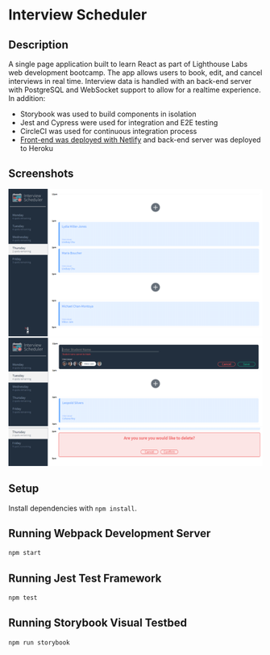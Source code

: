 # Interview Scheduler
## Description
A single page application built to learn React as part of Lighthouse Labs web development bootcamp. The app allows users to book, edit, and cancel interviews in real time. Interview data is handled with an back-end server with PostgreSQL and WebSocket support to allow for a realtime experience. In addition:
- Storybook was used to build components in isolation
- Jest and Cypress were used for integration and E2E testing
- CircleCI was used for continuous integration process
- [Front-end was deployed with Netlify](https://eager-noyce-132285.netlify.app/) and back-end server was deployed to Heroku

## Screenshots
![Main](https://raw.githubusercontent.com/jpqy/scheduler/master/docs/main.png)
![Form error](https://raw.githubusercontent.com/jpqy/scheduler/master/docs/form_error.png)
![Delete confirmation](https://raw.githubusercontent.com/jpqy/scheduler/master/docs/delete.png)

## Setup

Install dependencies with `npm install`.

## Running Webpack Development Server

```sh
npm start
```

## Running Jest Test Framework

```sh
npm test
```

## Running Storybook Visual Testbed

```sh
npm run storybook
```
